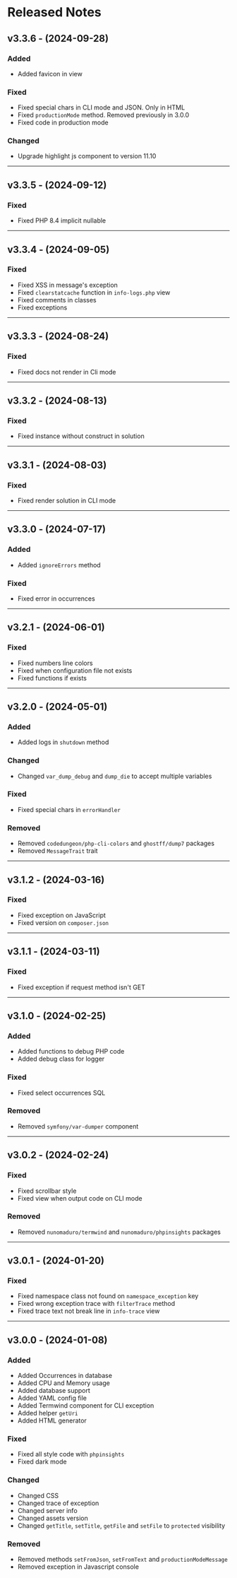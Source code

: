 # Released Notes

## v3.3.6 - (2024-09-28)

### Added

- Added favicon in view

### Fixed

- Fixed special chars in CLI mode and JSON. Only in HTML
- Fixed `productionMode` method. Removed previously in 3.0.0
- Fixed code in production mode

### Changed

- Upgrade highlight js component to version 11.10

--------------------------------------------------------------------------

## v3.3.5 - (2024-09-12)

### Fixed

- Fixed PHP 8.4 implicit nullable

--------------------------------------------------------------------------

## v3.3.4 - (2024-09-05)

### Fixed

- Fixed XSS in message's exception
- Fixed `clearstatcache` function in `info-logs.php` view
- Fixed comments in classes
- Fixed exceptions

--------------------------------------------------------------------------

## v3.3.3 - (2024-08-24)

### Fixed

- Fixed docs not render in Cli mode

--------------------------------------------------------------------------

## v3.3.2 - (2024-08-13)

### Fixed

- Fixed instance without construct in solution

--------------------------------------------------------------------------

## v3.3.1 - (2024-08-03)

### Fixed

- Fixed render solution in CLI mode

--------------------------------------------------------------------------

## v3.3.0 - (2024-07-17)

### Added

- Added `ignoreErrors` method

### Fixed

- Fixed error in occurrences

--------------------------------------------------------------------------

## v3.2.1 - (2024-06-01)

### Fixed

- Fixed numbers line colors
- Fixed when configuration file not exists
- Fixed functions if exists

--------------------------------------------------------------------------

## v3.2.0 - (2024-05-01)

### Added

- Added logs in `shutdown` method

### Changed

- Changed `var_dump_debug` and `dump_die` to accept multiple variables

### Fixed

- Fixed special chars in `errorHandler`

### Removed

- Removed `codedungeon/php-cli-colors` and `ghostff/dump7` packages
- Removed `MessageTrait` trait

--------------------------------------------------------------------------

## v3.1.2 - (2024-03-16)

### Fixed

- Fixed exception on JavaScript
- Fixed version on `composer.json`

--------------------------------------------------------------------------

## v3.1.1 - (2024-03-11)

### Fixed

- Fixed exception if request method isn't GET

--------------------------------------------------------------------------

## v3.1.0 - (2024-02-25)

### Added

- Added functions to debug PHP code
- Added debug class for logger

### Fixed

- Fixed select occurrences SQL

### Removed

- Removed `symfony/var-dumper` component

--------------------------------------------------------------------------

## v3.0.2 - (2024-02-24)

### Fixed

- Fixed scrollbar style
- Fixed view when output code on CLI mode

### Removed

- Removed `nunomaduro/termwind` and `nunomaduro/phpinsights` packages

--------------------------------------------------------------------------

## v3.0.1 - (2024-01-20)

### Fixed

- Fixed namespace class not found on `namespace_exception` key
- Fixed wrong exception trace with `filterTrace` method
- Fixed trace text not break line in `info-trace` view

--------------------------------------------------------------------------

## v3.0.0 - (2024-01-08)

### Added

- Added Occurrences in database
- Added CPU and Memory usage
- Added database support
- Added YAML config file
- Added Termwind component for CLI exception
- Added helper `getUri`
- Added HTML generator

### Fixed

- Fixed all style code with `phpinsights`
- Fixed dark mode

### Changed

- Changed CSS
- Changed trace of exception
- Changed server info
- Changed assets version
- Changed `getTitle`, `setTitle`, `getFile` and `setFile` to `protected` visibility

### Removed

- Removed methods `setFromJson`, `setFromText` and `productionModeMessage`
- Removed exception in Javascript console